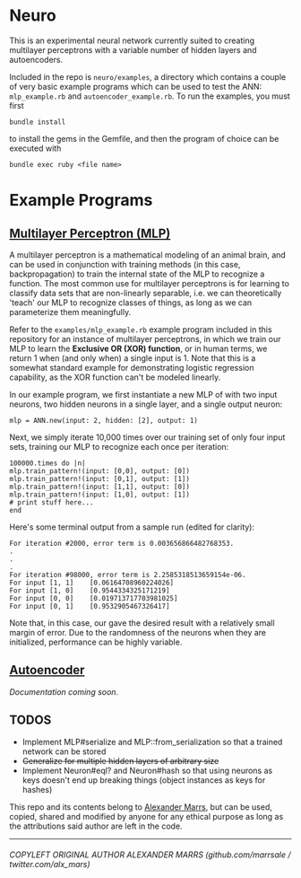 # Neuro

This is an experimental neural network currently suited to creating multilayer perceptrons with a variable number of hidden layers and autoencoders.

Included in the repo is `neuro/examples`, a directory which contains a couple of very basic example programs which can be used to test the ANN: `mlp_example.rb` and `autoencoder_example.rb`. To run the examples, you must first

```bundle install```

to install the gems in the Gemfile, and then the program of choice can be executed with

```bundle exec ruby <file name>```

# Example Programs

## [Multilayer Perceptron (MLP)](http://en.wikipedia.org/wiki/Multilayer_perceptron)

A multilayer perceptron is a mathematical modeling of an animal brain, and can be used in conjunction with training methods (in this case, backpropagation) to train the internal state of the MLP to recognize a function.  The most common use for multilayer perceptrons is for learning to classify data sets that are non-linearly separable, i.e. we can theoretically 'teach' our MLP to recognize classes of things, as long as we can parameterize them meaningfully.

Refer to the `examples/mlp_example.rb` example program included in this repository for an instance of multilayer perceptrons, in which we train our MLP to learn the **Exclusive OR (XOR) function**, or in human terms, we return 1 when (and only when) a single input is 1.  Note that this is a somewhat standard example for demonstrating logistic regression capability, as the XOR function can't be modeled linearly.

In our example program, we first instantiate a new MLP of with two input neurons, two hidden neurons in a single layer, and a single output neuron:
```
mlp = ANN.new(input: 2, hidden: [2], output: 1)
```
Next, we simply iterate 10,000 times over our training set of only four input sets, training our MLP to recognize each once per iteration:

```
100000.times do |n|
mlp.train_pattern!(input: [0,0], output: [0])
mlp.train_pattern!(input: [0,1], output: [1])
mlp.train_pattern!(input: [1,1], output: [0])
mlp.train_pattern!(input: [1,0], output: [1])
# print stuff here...
end
```
Here's some terminal output from a sample run (edited for clarity):
```
For iteration #2000, error term is 0.003656866482768353.
.
.
.
For iteration #98000, error term is 2.2585318513659154e-06.
For input [1, 1]	[0.06164708960224026]
For input [1, 0]	[0.9544334325171219]
For input [0, 0]	[0.019713717703981025]
For input [0, 1]	[0.9532905467326417]
```

Note that, in this case, our gave the desired result with a relatively small margin of error. Due to the randomness of the neurons when they are initialized, performance can be highly variable.

## [Autoencoder](http://en.wikipedia.org/wiki/Autoencoder)

_Documentation coming soon._

## TODOS

+ Implement MLP#serialize and MLP::from_serialization so that a trained network can be stored
+ ~~Generalize for multiple hidden layers of arbitrary size~~
+ Implement Neuron#eql? and Neuron#hash so that using neurons as keys doesn't end up breaking things (object instances as keys for hashes)

This repo and its contents belong to [Alexander Marrs](github.com/marrsale), but can be used, copied, shared and modified by anyone for any ethical purpose as long as the attributions said author are left in the code.
___
###### COPYLEFT ORIGINAL AUTHOR ALEXANDER MARRS (github.com/marrsale / twitter.com/alx_mars)
